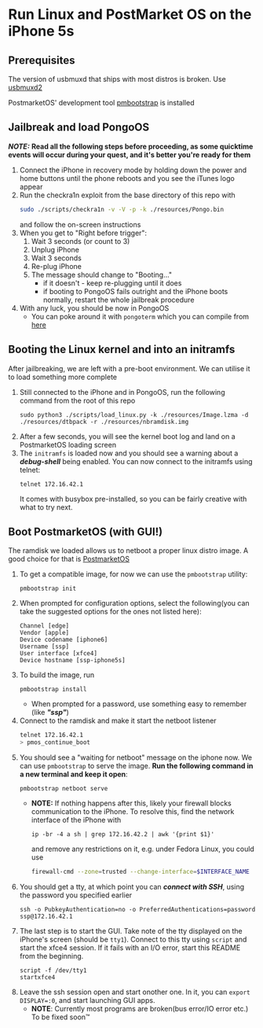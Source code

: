 # Run Linux and PostMarket OS on the iPhone 5s

## Prerequisites

The version of usbmuxd that ships with most distros is broken. Use [usbmuxd2](https://github.com/tihmstar/usbmuxd2)

PostmarketOS' development tool [pmbootstrap](https://wiki.postmarketos.org/wiki/Pmbootstrap) is installed

## Jailbreak and load PongoOS

***NOTE:*** **Read all the following steps before proceeding, as some quicktime events will occur during your quest, and it's better you're ready for them**

1. Connect the iPhone in recovery mode by holding down the power and home buttons until the phone reboots and you see the iTunes logo appear
2. Run the checkra1n exploit from the base directory of this repo with
    ```sh
    sudo ./scripts/checkra1n -v -V -p -k ./resources/Pongo.bin
    ```
    and follow the on-screen instructions
3. When you get to "Right before trigger":
   1. Wait 3 seconds (or count to 3)
   2. Unplug iPhone
   3. Wait 3 seconds
   4. Re-plug iPhone
   5. The message should change to "Booting..."
        - if it doesn't - keep re-plugging until it does
        - if booting to PongoOS fails outright and the iPhone boots normally, restart the whole jailbreak procedure
4. With any luck, you should be now in PongoOS
   - You can poke around it with `pongoterm` which you can compile from [here](https://gitlab.inf.ethz.ch/PRV-SHINDE/theses/ma-theses/ma-2022/221114_lyubomir_kyorovski/iphone-5s/pongoos-5s/-/tree/master/scripts)

## Booting the Linux kernel and into an initramfs

After jailbreaking, we are left with a pre-boot environment. We can utilise it to load something more complete

1. Still connected to the iPhone and in PongoOS, run the following command from the root of this repo
    ```
    sudo python3 ./scripts/load_linux.py -k ./resources/Image.lzma -d ./resources/dtbpack -r ./resources/nbramdisk.img
    ```
2. After a few seconds, you will see the kernel boot log and land on a PostmarketOS loading screen
3. The `initramfs` is loaded now and you should see a warning about a ***debug-shell*** being enabled. You can now connect to the initramfs using telnet:
   ```
   telnet 172.16.42.1
   ```
    It comes with busybox pre-installed, so you can be fairly creative with what to try next.

## Boot PostmarketOS (with GUI!)

The ramdisk we loaded allows us to netboot a proper linux distro image. A good choice for that is [PostmarketOS](https://postmarketos.org/)

1. To get a compatible image, for now we can use the `pmbootstrap` utility:
    ```
    pmbootstrap init
    ```
2. When prompted for configuration options, select the following(you can take the suggested options for the ones not listed here):
    ```
    Channel [edge]
    Vendor [apple]
    Device codename [iphone6]
    Username [ssp]
    User interface [xfce4]
    Device hostname [ssp-iphone5s]
    ```
3. To build the image, run
    ```
    pmbootstrap install
    ```
    - When prompted for a password, use something easy to remember (like ***"ssp"***)
4. Connect to the ramdisk and make it start the netboot listener
    ```sh
    telnet 172.16.42.1
    > pmos_continue_boot
    ```
5. You should see a "waiting for netboot" message on the iphone now. We can use `pmbootstrap` to serve the image. **Run the following command in a new terminal and keep it open**:
   ```
   pmbootstrap netboot serve
   ```
   - **NOTE:** If nothing happens after this, likely your firewall blocks communication to the iPhone. To resolve this, find the network interface of the iPhone with
     ```
     ip -br -4 a sh | grep 172.16.42.2 | awk '{print $1}'
     ```
     and remove any restrictions on it, e.g. under Fedora Linux, you could use
     ```sh
     firewall-cmd --zone=trusted --change-interface=$INTERFACE_NAME
     ```
6. You should get a tty, at which point you can ***connect with SSH***, using the password you specified earlier
    ```
    ssh -o PubkeyAuthentication=no -o PreferredAuthentications=password ssp@172.16.42.1
    ```
7. The last step is to start the GUI. Take note of the tty displayed on the iPhone's screen (should be `tty1`). Connect to this tty using `script` and start the xfce4 session. If it fails with an I/O error, start this README from the beginning.
    ```
    script -f /dev/tty1
    startxfce4
    ```
8. Leave the ssh session open and start onother one. In it, you can `export DISPLAY=:0`, and start launching GUI apps.
    - **NOTE**: Currently most programs are broken(bus error/IO error etc.) To be fixed soon&trade;